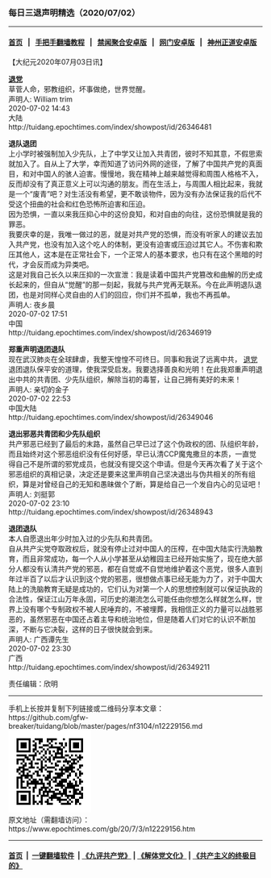 ### 每日三退声明精选（2020/07/02）
------------------------

#### [首页](https://github.com/gfw-breaker/banned-news1/blob/master/README.md) &nbsp;&nbsp;|&nbsp;&nbsp; [手把手翻墙教程](https://github.com/gfw-breaker/guides/wiki) &nbsp;&nbsp;|&nbsp;&nbsp; [禁闻聚合安卓版](https://github.com/gfw-breaker/bn-android) &nbsp;&nbsp;|&nbsp;&nbsp; [网门安卓版](https://github.com/oGate2/oGate) &nbsp;&nbsp;|&nbsp;&nbsp; [神州正道安卓版](https://github.com/SzzdOgate/update) 



<div class="post_content" id="artbody" itemprop="articleBody">
 <!-- article content begin -->
 <p>
  【大纪元2020年07月03日讯】
 </p>
 <p>
  <strong>
   <a href="https://www.epochtimes.com/gb/tag/%E9%80%80%E5%85%9A.html">
    退党
   </a>
  </strong>
  <br/>
  草菅人命，邪教组织，坏事做绝，世界觉醒。
  <br/>
  声明人: William trim
  <br/>
  2020-07-02 14:43
  <br/>
  大陆
  <br/>
  http://tuidang.epochtimes.com/index/showpost/id/26346481
 </p>
 <p>
  <strong>
   退队退团
  </strong>
  <br/>
  上小学时被强制加入少先队，上了中学又让加入共青团，彼时不知其意，不假思索就加入了。自从上了大学，幸而知道了访问外网的途径，了解了中国共产党的真面目，和对中国人的骇人迫害。慢慢地，我在精神上越来越觉得和周围人格格不入，反而却没有了真正意义上可以沟通的朋友。而在生活上，与周围人相比起来，我就是一个“废青”吧？对生活没有希望，更不敢谈物件，因为没有办法保证我的后代不受这个扭曲的社会和红色恐怖所迫害和压迫。
  <br/>
  因为恐惧，一直以来我压抑心中的这份良知，和对自由的向往，这份恐惧就是我的罪恶。
  <br/>
  我要庆幸的是，我唯一做过的恶，就是对共产党的恐惧，而没有听家人的建议去加入共产党，也没有加入这个吃人的体制，更没有迫害或压迫过其它人。不伤害和欺压其他人，这本是在正常社会下，一个正常人的基本要求，也只有在这个黑暗的时代，才会反而成为异类吧。
  <br/>
  这是对我自己长久以来压抑的一次宣泄：我是读着中国共产党篡改和曲解的历史成长起来的，但自从“觉醒”的那一刻起，我就与共产党再无联系。今在此声明退队退团，也是对同样心灵自由的人们的回应，你们并不孤单，我也不再孤单。
  <br/>
  声明人: 夜乡晨
  <br/>
  2020-07-02 17:51
  <br/>
  中国
  <br/>
  http://tuidang.epochtimes.com/index/showpost/id/26346919
 </p>
 <p>
  <strong>
   郑重声明退团退队
  </strong>
  <br/>
  现在武汉肺炎在全球肆虐，我整天惶惶不可终日。同事和我说了远离中共，
  <a href="https://www.epochtimes.com/gb/tag/%E9%80%80%E5%85%9A.html">
   退党
  </a>
  退团退队保平安的道理，使我深受启发。我要选择善良和光明！在此我郑重声明退出中共的共青团、少先队组织，解除当初的毒誓，让自己拥有美好的未来！
  <br/>
  声明人: 亲切的金子
  <br/>
  2020-07-02 22:53
  <br/>
  中国大陆
  <br/>
  http://tuidang.epochtimes.com/index/showpost/id/26349046
 </p>
 <p>
  <strong>
   退出邪恶共青团和少先队组织
  </strong>
  <br/>
  共产邪恶已经到了最后的末路，虽然自己早已过了这个伪政权的团、队组织年龄，而且始终对这个邪恶组织没有任何好感，早已认清CCP魔鬼撒旦的本质，一直觉得自己不是所谓的邪党成员，也就没有提交这个申请。但是今天再次看了关于这个邪恶组织的真相记录，决定还是要来这里声明自己坚决退出与伪共相关的所有组织，算是对曾经自己的无知和愚昧做个了断，算是给自己一个发自内心的见证吧！
  <br/>
  声明人: 刘挺郭
  <br/>
  2020-07-02 23:10
  <br/>
  http://tuidang.epochtimes.com/index/showpost/id/26348943
 </p>
 <p>
  <strong>
   退团退队
  </strong>
  <br/>
  本人自愿退出年少时加入过的少先队和共青团。
  <br/>
  自从共产尖党夺取政权后，就没有停止过对中国人的压榨，在中国大陆实行洗脑教育，而且非常成功，每一个人从小学甚至从幼稚园主已经开始实施了，现在绝大部分人都没有认清共产党的邪恶，都在自觉或不自觉地维护着这个恶党，很多人直到年过半百了以后才认识到这个党的邪恶，很想做点事已经无能为力了，对于中国大陆上的洗脑教育无疑是成功的，它们认为对第一个人的思想控制就可以保证执政的合法性，保证江山万年永固，可历史的潮流怎么可能任由你想怎么样就怎么样，世界上没有哪个专制政权不被人民唾弃的，不被埋葬，我相信正义的力量可以战胜邪恶的，虽然邪恶在中国还占着主导和统治地位，但是随着人们对它的认识不断加深，不断与它决裂，这样的日子很快就会到来。
  <br/>
  声明人: 广西谭先生
  <br/>
  2020-07-02 23:30
  <br/>
  广西
  <br/>
  http://tuidang.epochtimes.com/index/showpost/id/26349211
 </p>
 <p>
  责任编辑：欣明
 </p>
 <!-- article content end -->
 <div id="below_article_ad">
 </div>
</div>

<hr/>
手机上长按并复制下列链接或二维码分享本文章：<br/>
https://github.com/gfw-breaker/tuidang/blob/master/pages/nf3104/n12229156.md <br/>
<a href='https://github.com/gfw-breaker/tuidang/blob/master/pages/nf3104/n12229156.md'><img src='https://github.com/gfw-breaker/tuidang/blob/master/pages/nf3104/n12229156.md.png'/></a> <br/>
原文地址（需翻墙访问）：https://www.epochtimes.com/gb/20/7/3/n12229156.htm


------------------------
#### [首页](https://github.com/gfw-breaker/banned-news/blob/master/README.md) &nbsp;|&nbsp; [一键翻墙软件](https://github.com/gfw-breaker/nogfw/blob/master/README.md) &nbsp;| [《九评共产党》](https://github.com/gfw-breaker/9ping.md/blob/master/README.md#九评之一评共产党是什么) | [《解体党文化》](https://github.com/gfw-breaker/jtdwh.md/blob/master/README.md) | [《共产主义的终极目的》](https://github.com/gfw-breaker/gczydzjmd.md/blob/master/README.md)


<img src='http://gfw-breaker.win/tuidang/pages/nf3104/n12229156.md' width='0px' height='0px'/>
